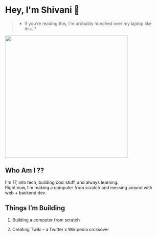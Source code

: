 # Hey, I'm Shivani 👾

>  * If you’re reading this, I’m probably hunched over my laptop like this. *

<img src="https://giffiles.alphacoders.com/171/171294.gif" width="400"/>

## Who Am I ??   

I'm 17, into tech, building cool stuff, and always learning.  
Right now, I’m making a computer from scratch and messing around with web + backend dev.


## Things I’m Building

  1. Building a computer from scratch 
  
  2. Creating Twiki – a Twitter x Wikipedia crossover



<!---
NewSmoke38/NewSmoke38 is a ✨ special ✨ repository because its `README.md` (this file) appears on your GitHub profile.
You can click the Preview link to take a look at your changes.
--->
